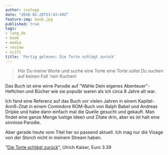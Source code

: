 ```yaml
---
author: isotopp
date: "2016-02-28T21:43:49Z"
feature-img: book.jpg
published: true
tags:
- lang_de
- book
- media
- review
- scifi
title: 'Fertig gelesen: Die Torte schlägt zurück'
---
```

> Hör Du meine Worte
> und suche eine Torte
> eine Torte sollst Du suchen
> auf keinen Fall 'nen Kuchen!

Das Buch ist eine wirre Parodie auf "Wähle Dein eigenes Abenteuer"-Heftchen und Bücher wie sie populär waren als ich circa 8 Jahre alt war.

Ich fand eine Referenz auf das Buch vor vielen Jahren in einem Kapitel-Anriß-Zitat in einem Commdore ROM-Buch von Ralph Babel und Andreas Dripke und habe dann einfach mal die Quelle gesucht und gekauft. Man findet eine ganze Menge lustige Ideen und Zitate drin, aber es ist halt eine sinnlose Parodie.

Aber gerade heute vom Titel her so passend aktuell. Ich mag nur die Visage von der Storch nicht in meinem Stream haben.

"[Die Torte schlägt zurück](http://www.amazon.de/dp/3426021501)", Ulrich Kaiser, Euro 3.39﻿
